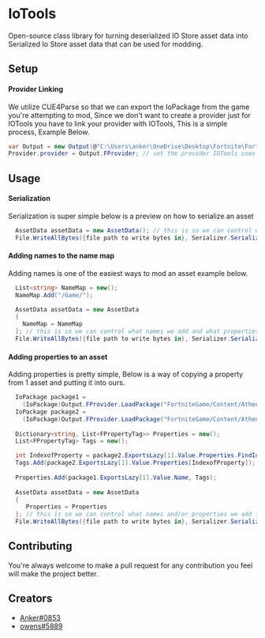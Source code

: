 # IoTools

Open-source class library for turning deserialized IO Store asset data into Serialized Io Store asset data that can be used for modding.

## Setup

#### Provider Linking

We utilize CUE4Parse so that we can export the IoPackage from the game you're attempting to mod, Since we don't want to create a provider just for IOTools you have to link your provider with IOTools, This is a simple process, Example Below.

```csharp
var Output = new Output(@"C:\Users\anker\OneDrive\Desktop\Fortnite\FortniteGame\Content\Paks", @"C:\Users\anker\OneDrive\Desktop\Mappings\++Fortnite+Release-23.50-CL-24376996-Windows.usmap"); // create our provider
Provider.provider = Output.FProvider; // set the provider IOTools uses to our new provider that our modding program uses.
```

## Usage

#### Serialization

Serialization is super simple below is a preview on how to serialize an asset

```csharp
  AssetData assetData = new AssetData(); // this is so we can control what names we add and what properties we add.
  File.WriteAllBytes({file path to write bytes in}, Serializer.SerializeAsset({asset path}, assetData);
```

#### Adding names to the name map

Adding names is one of the easiest ways to mod an asset example below.

```csharp
  List<string> NameMap = new();
  NameMap.Add("/Game/");

  AssetData assetData = new AssetData
  {
    NameMap = NameMap
  }; // this is so we can control what names we add and what properties we add.
  File.WriteAllBytes({file path to write bytes in}, Serializer.SerializeAsset({asset path}, assetData);
```

#### Adding properties to an asset

Adding properties is pretty simple, Below is a way of copying a property from 1 asset and putting it into ours.

```csharp
  IoPackage package1 =
    (IoPackage)Output.FProvider.LoadPackage("FortniteGame/Content/Athena/Heroes/Meshes/Bodies/CP_028_Athena_Body");
  IoPackage package2 =
    (IoPackage)Output.FProvider.LoadPackage("FortniteGame/Content/Athena/Heroes/Meshes/Bodies/CP_Athena_Body_F_Mochi");
    
  Dictionary<string, List<FPropertyTag>> Properties = new();
  List<FPropertyTag> Tags = new();

  int IndexofProperty = package2.ExportsLazy[1].Value.Properties.FindIndex(x => x.Name == "IdleEffectNiagara");
  Tags.Add(package2.ExportsLazy[1].Value.Properties[IndexofProperty]);
    
  Properties.Add(package1.ExportsLazy[1].Value.Name, Tags);
    
  AssetData assetData = new AssetData
  {
     Properties = Properties
  }; // this is so we can control what names and/or properties we add to the asset.
  File.WriteAllBytes({file path to write bytes in}, Serializer.SerializeAsset({asset path}, assetData);
```

## Contributing

You're always welcome to make a pull request for any contribution you feel will make the project better.

## Creators

- [Anker#0853](https://github.com/OngAnker)
- [owens#5889](https://github.com/owen-developer)
